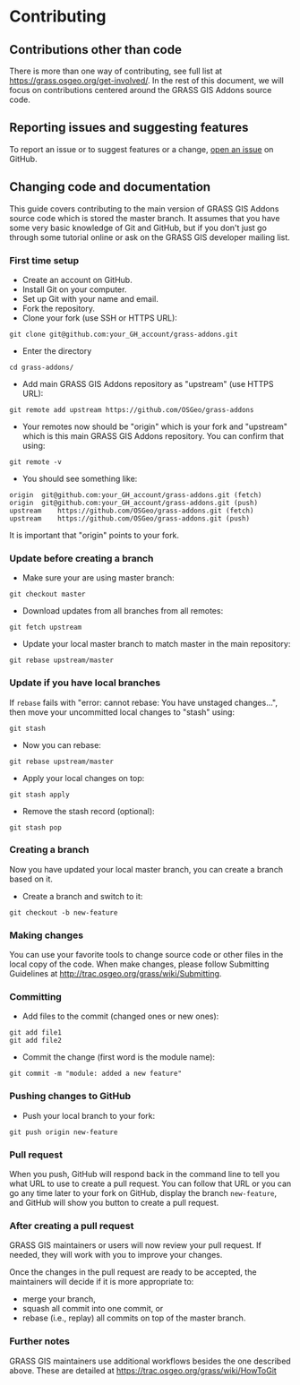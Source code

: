 # Contributing

## Contributions other than code

There is more than one way of contributing, see full list at
<https://grass.osgeo.org/get-involved/>.
In the rest of this document, we will focus on contributions centered
around the GRASS GIS Addons source code.

## Reporting issues and suggesting features

To report an issue or to suggest features or a change,
[open an issue](https://github.com/OSGeo/grass-addons/issues/new/choose)
on GitHub.

## Changing code and documentation

This guide covers contributing to the main version of GRASS GIS Addons
source code which is stored the master branch.
It assumes that you have some very basic knowledge of Git and GitHub,
but if you don't just go through some tutorial online or ask on the
GRASS GIS developer mailing list.

### First time setup

* Create an account on GitHub.
* Install Git on your computer.
* Set up Git with your name and email.
* Fork the repository.
* Clone your fork (use SSH or HTTPS URL):

```
git clone git@github.com:your_GH_account/grass-addons.git
```

* Enter the directory

```
cd grass-addons/
```

* Add main GRASS GIS Addons repository as "upstream" (use HTTPS URL):

```
git remote add upstream https://github.com/OSGeo/grass-addons
```

* Your remotes now should be "origin" which is your fork and "upstream" which
  is this main GRASS GIS Addons repository. You can confirm that using:

```
git remote -v
```

* You should see something like:

```
origin	git@github.com:your_GH_account/grass-addons.git (fetch)
origin	git@github.com:your_GH_account/grass-addons.git (push)
upstream	https://github.com/OSGeo/grass-addons.git (fetch)
upstream	https://github.com/OSGeo/grass-addons.git (push)
```

It is important that "origin" points to your fork.

### Update before creating a branch

* Make sure your are using master branch:

```
git checkout master
```

* Download updates from all branches from all remotes:

```
git fetch upstream
```

* Update your local master branch to match master in the main repository:

```
git rebase upstream/master
```

### Update if you have local branches

If `rebase` fails with "error: cannot rebase: You have unstaged changes...",
then move your uncommitted local changes to "stash" using:

```
git stash
```

* Now you can rebase:

```
git rebase upstream/master
```

* Apply your local changes on top:

```
git stash apply
```

* Remove the stash record (optional):

```
git stash pop
```

### Creating a branch

Now you have updated your local master branch, you can create a branch
based on it.

* Create a branch and switch to it:

```
git checkout -b new-feature
```

### Making changes

You can use your favorite tools to change source code or other files
in the local copy of the code. When make changes, please follow
Submitting Guidelines at
<http://trac.osgeo.org/grass/wiki/Submitting>.

### Committing

* Add files to the commit (changed ones or new ones):

```
git add file1
git add file2
```

* Commit the change (first word is the module name):

```
git commit -m "module: added a new feature"
```

### Pushing changes to GitHub

* Push your local branch to your fork:

```
git push origin new-feature
```

### Pull request

When you push, GitHub will respond back in the command line to tell
you what URL to use to create a pull request. You can follow that URL
or you can go any time later to your fork on GitHub, display the
branch `new-feature`, and GitHub will show you button to create
a pull request.

### After creating a pull request

GRASS GIS maintainers or users will now review your pull request.
If needed, they will work with you to improve your changes.

Once the changes in the pull request are ready to be accepted,
the maintainers will decide if it is more appropriate to:

* merge your branch,
* squash all commit into one commit, or
* rebase (i.e., replay) all commits on top of the master branch.

### Further notes

GRASS GIS maintainers use additional workflows besides the one described
above. These are detailed at <https://trac.osgeo.org/grass/wiki/HowToGit>
